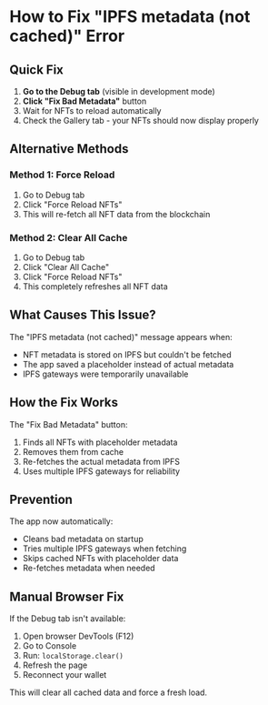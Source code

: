 # How to Fix "IPFS metadata (not cached)" Error

## Quick Fix

1. **Go to the Debug tab** (visible in development mode)
2. **Click "Fix Bad Metadata"** button
3. Wait for NFTs to reload automatically
4. Check the Gallery tab - your NFTs should now display properly

## Alternative Methods

### Method 1: Force Reload
1. Go to Debug tab
2. Click "Force Reload NFTs"
3. This will re-fetch all NFT data from the blockchain

### Method 2: Clear All Cache
1. Go to Debug tab  
2. Click "Clear All Cache"
3. Click "Force Reload NFTs"
4. This completely refreshes all NFT data

## What Causes This Issue?

The "IPFS metadata (not cached)" message appears when:
- NFT metadata is stored on IPFS but couldn't be fetched
- The app saved a placeholder instead of actual metadata
- IPFS gateways were temporarily unavailable

## How the Fix Works

The "Fix Bad Metadata" button:
1. Finds all NFTs with placeholder metadata
2. Removes them from cache
3. Re-fetches the actual metadata from IPFS
4. Uses multiple IPFS gateways for reliability

## Prevention

The app now automatically:
- Cleans bad metadata on startup
- Tries multiple IPFS gateways when fetching
- Skips cached NFTs with placeholder data
- Re-fetches metadata when needed

## Manual Browser Fix

If the Debug tab isn't available:
1. Open browser DevTools (F12)
2. Go to Console
3. Run: `localStorage.clear()`
4. Refresh the page
5. Reconnect your wallet

This will clear all cached data and force a fresh load.